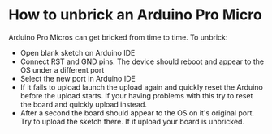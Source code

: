 # How to unbrick an Arduino Pro Micro

Arduino Pro Micros can get bricked from time to time. To unbrick:

- Open blank sketch on Arduino IDE
- Connect RST and GND pins. The device should reboot and appear to the OS under a different port
- Select the new port in Arduino IDE
- If it fails to upload launch the upload again and quickly reset the Arduino before the upload starts. If your having problems with this try to reset the board and quickly upload instead.
- After a second the board should appear to the OS on it's original port. Try to upload the sketch there. If it upload your board is unbricked.
